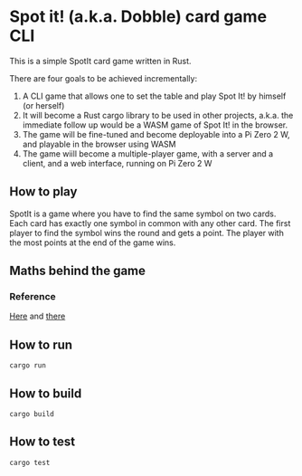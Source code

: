 # Spot it! (a.k.a. Dobble) card game CLI

This is a simple SpotIt card game written in Rust.

There are four goals to be achieved incrementally:

1. A CLI game that allows one to set the table and play Spot It! by himself (or herself)
2. It will become a Rust cargo library to be used in other projects, a.k.a. the immediate follow up would be a WASM game of Spot It! in the browser.
3. The game will be fine-tuned and become deployable into a Pi Zero 2 W, and playable in the browser using WASM
4. The game wiill become a multiple-player game, with a server and a client, and a web interface, running on Pi Zero 2 W

## How to play

SpotIt is a game where you have to find the same symbol on two cards. Each card has exactly one symbol in common with any other card. The first player to find the symbol wins the round and gets a point. The player with the most points at the end of the game wins.

## Maths behind the game

### Reference

[Here](https://www.petercollingridge.co.uk/blog/mathematics-toys-and-games/dobble/) and [there](https://www.smithsonianmag.com/science-nature/math-card-game-spot-it-180970873/)

## How to run

`cargo run`

## How to build

`cargo build`

## How to test

`cargo test`
